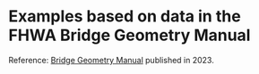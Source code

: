 # Examples based on data in the FHWA Bridge Geometry Manual

Reference: [Bridge Geometry Manual](https://www.fhwa.dot.gov/bridge/pubs/hif22034.pdf)
published in 2023.
